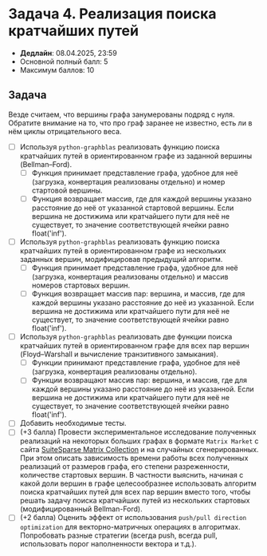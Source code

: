 # Задача 4. Реализация поиска кратчайших путей

* **Дедлайн**: 08.04.2025, 23:59
* Основной полный балл: 5
* Максимум баллов: 10

## Задача

Везде считаем, что вершины графа занумерованы подряд с нуля.
Обратите внимание на то, что про граф заранее не известно, есть ли в нём циклы отрицательного веса.

- [ ] Используя `python-graphblas` реализовать функцию поиска кратчайших путей в ориентированном графе из заданной вершины (Bellman–Ford).
  - [ ] Функция принимает представление графа, удобное для неё (загрузка, конвертация реализованы отдельно) и номер стартовой вершины.
  - [ ] Функция возвращает массив, где для каждой вершины указано расстояние до неё от указанной стартовой вершины. Если вершина не достижима или кратчайшего пути для неё не существует, то значение соответствующей ячейки равно float('inf').
- [ ] Используя `python-graphblas` реализовать функцию поиска кратчайших путей в ориентированном графе из нескольких заданных вершин, модифицировав предыдущий алгоритм.
  - [ ] Функция принимает представление графа, удобное для неё (загрузка, конвертация реализованы отдельно) и массив номеров стартовых вершин.
  - [ ] Функция возвращает массив пар: вершина, и массив, где для каждой вершины указано расстояние до неё из указанной. Если вершина не достижима или кратчайшего пути для неё не существует, то значение соответствующей ячейки равно float('inf').
- [ ] Используя `python-graphblas` реализовать две функции поиска кратчайших путей в ориентированном графе для всех пар вершин (Floyd–Warshall и вычисление транзитивного замыкания).
  - [ ] Функции принимают представление графа, удобное для неё (загрузка, конвертация реализованы отдельно).
  - [ ] Функции возвращают массив пар: вершина, и массив, где для каждой вершины указано расстояние до неё из указанной. Если вершина не достижима или кратчайшего пути для неё не существует, то значение соответствующей ячейки равно float('inf').
- [ ] Добавить необходимые тесты.
- [ ] (+3 балла) Провести экспериментальное исследование полученных реализаций на некоторых больших графах в формате `Matrix Market` с сайта [SuiteSparse Matrix Collection](https://sparse.tamu.edu/) и на случайных сгенерированных. При этом описать зависимость времени работы всех полученных реализаций от размеров графа, его степени разреженности, количестве стартовых вершин. В частности выяснить, начиная с какой доли вершин в графе целесообразнее использовать алгоритм поиска кратчайших путей для всех пар вершин вместо того, чтобы решать задачу поиска кратчайших путей из нескольких стартовых (модифицированный Bellman-Ford).
- [ ] (+2 балла) Оценить эффект от использования `push/pull direction optimization` для векторно-матричных операциях в алгоритмах. Попробовать разные стратегии (всегда push, всегда pull, использовать порог наполненности вектора и т.д.).
